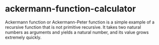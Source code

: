 # ackermann-function-calculator
 Ackermann function or Ackermann-Peter function is a simple example of a recursive function that is not primitive recursive. It takes two natural numbers as arguments and yields a natural number, and its value grows extremely quickly.
